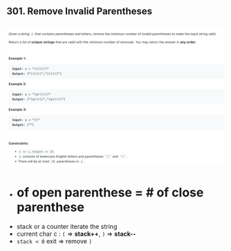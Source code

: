 ## 301. Remove Invalid Parentheses
![](img/2024-08-30-17-28-22.png)
---

- # of open parenthese = # of close parenthese
- stack or a counter iterate the string
- current char c : `(` => **stack++**, `)` => **stack--**
- `stack < 0` exit => remove `)`
                  